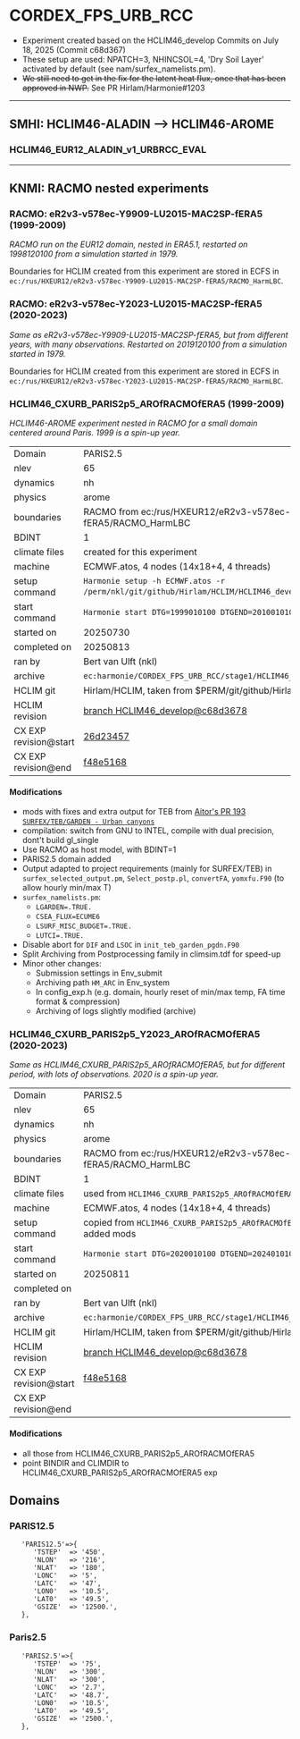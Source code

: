 # CORDEX_FPS_URB_RCC

- Experiment created based on the HCLIM46_develop Commits on July 18, 2025 (Commit c68d367)
- These setup are used: NPATCH=3, NHINCSOL=4, 'Dry Soil Layer' activated by default (see nam/surfex_namelists.pm).
- ~~We still need to get in the fix for the latent heat flux, once that has been approved in NWP.~~ See PR Hirlam/Harmonie#1203

---

## SMHI: HCLIM46-ALADIN --> HCLIM46-AROME

### HCLIM46_EUR12_ALADIN_v1_URBRCC_EVAL

---

## KNMI: RACMO nested experiments

### RACMO: eR2v3-v578ec-Y9909-LU2015-MAC2SP-fERA5 (1999-2009)
*RACMO run on the EUR12 domain, nested in ERA5.1, restarted on 1998120100 from a simulation started in 1979.*

Boundaries for HCLIM created from this experiment are stored in ECFS in `ec:/rus/HXEUR12/eR2v3-v578ec-Y9909-LU2015-MAC2SP-fERA5/RACMO_HarmLBC`.

### RACMO: eR2v3-v578ec-Y2023-LU2015-MAC2SP-fERA5 (2020-2023)
*Same as eR2v3-v578ec-Y9909-LU2015-MAC2SP-fERA5, but from different years, with many observations. Restarted on 2019120100 from a simulation started in 1979.*

Boundaries for HCLIM created from this experiment are stored in ECFS in `ec:/rus/HXEUR12/eR2v3-v578ec-Y2023-LU2015-MAC2SP-fERA5/RACMO_HarmLBC`.

### HCLIM46_CXURB_PARIS2p5_AROfRACMOfERA5 (1999-2009)
*HCLIM46-AROME experiment nested in RACMO for a small domain centered around Paris. 1999 is a spin-up year.*

|                |     |
|----            |---- |
| Domain         | PARIS2.5  |
| nlev           | 65        |
| dynamics       | nh        |
| physics        | arome     |
| boundaries     | RACMO from ec:/rus/HXEUR12/eR2v3-v578ec-Y9909-LU2015-MAC2SP-fERA5/RACMO_HarmLBC |
| BDINT          | 1         |
| climate files  | created for this experiment |
| machine        | ECMWF.atos, 4 nodes (14x18+4, 4 threads)|
| setup command  | `Harmonie setup -h ECMWF.atos -r /perm/nkl/git/github/Hirlam/HCLIM/HCLIM46_develop`, then added mods |
| start command  | `Harmonie start DTG=1999010100 DTGEND=2010010100 BUILD=yes` |
| started on     | 20250730 |
| completed on   | 20250813 |
| ran by         | Bert van Ulft (nkl) |
| archive        | `ec:harmonie/CORDEX_FPS_URB_RCC/stage1/HCLIM46_CXURB_PARIS2p5_AROfRACMOfERA5` |
| HCLIM git      | Hirlam/HCLIM, taken from $PERM/git/github/Hirlam/HCLIM/HCLIM46_develop|
| HCLIM revision | [branch HCLIM46_develop@c68d3678](https://github.com/Hirlam/HCLIM/commit/c68d3678cd891b003d4c9e1261be41bf3e8c3912) |
| CX EXP revision@start | [26d23457](https://github.com/HCLIMcom/CORDEX_FPS_URB_RCC/commit/26d23457614444377cf1d2dd13d9ed0d0d20640a) |
| CX EXP revision@end   | [f48e5168](https://github.com/HCLIMcom/CORDEX_FPS_URB_RCC/commit/f48e5168adc044800ebbac53a3562cca50b7e7d6) |

#### Modifications
* mods with fixes and extra output for TEB from [Aitor's PR 193 `SURFEX/TEB/GARDEN - Urban canyons`](https://github.com/Hirlam/HCLIM/pull/193)
* compilation: switch from GNU to INTEL, compile with dual precision, dont't build gl_single
* Use RACMO as host model, with BDINT=1
* PARIS2.5 domain added
* Output adapted to project requirements (mainly for SURFEX/TEB) in `surfex_selected_output.pm`, `Select_postp.pl`, `convertFA`, `yomxfu.F90` (to allow hourly min/max T)
* `surfex_namelists.pm`:
  * `LGARDEN=.TRUE.`
  * `CSEA_FLUX=ECUME6`
  * `LSURF_MISC_BUDGET=.TRUE.`
  * `LUTCI=.TRUE.`
* Disable abort for `DIF` and `LSOC` in `init_teb_garden_pgdn.F90`
* Split Archiving from Postprocessing family in climsim.tdf for speed-up
* Minor other changes:
  * Submission settings in Env_submit
  * Archiving path `HM_ARC` in Env_system
  * In config_exp.h (e.g. domain, hourly reset of min/max temp, FA time format & compression)
  * Archiving of logs slightly modified (archive)

### HCLIM46_CXURB_PARIS2p5_Y2023_AROfRACMOfERA5 (2020-2023)
*Same as HCLIM46_CXURB_PARIS2p5_AROfRACMOfERA5, but for different period, with lots of observations. 2020 is a spin-up year.*

|                |     |
|----            |---- |
| Domain         | PARIS2.5  |
| nlev           | 65        |
| dynamics       | nh        |
| physics        | arome     |
| boundaries     | RACMO from ec:/rus/HXEUR12/eR2v3-v578ec-Y2023-LU2015-MAC2SP-fERA5/RACMO_HarmLBC |
| BDINT          | 1         |
| climate files  | used from `HCLIM46_CXURB_PARIS2p5_AROfRACMOfERA5` |
| machine        | ECMWF.atos, 4 nodes (14x18+4, 4 threads)|
| setup command  | copied from `HCLIM46_CXURB_PARIS2p5_AROfRACMOfERA5`, removed experiment is locked, added mods |
| start command  | `Harmonie start DTG=2020010100 DTGEND=2024010100` |
| started on     | 20250811 |
| completed on   |  |
| ran by         | Bert van Ulft (nkl) |
| archive        | `ec:harmonie/CORDEX_FPS_URB_RCC/stage1/HCLIM46_CXURB_PARIS2p5_Y2023_AROfRACMOfERA5` |
| HCLIM git      | Hirlam/HCLIM, taken from $PERM/git/github/Hirlam/HCLIM/HCLIM46_develop|
| HCLIM revision | [branch HCLIM46_develop@c68d3678](https://github.com/Hirlam/HCLIM/commit/c68d3678cd891b003d4c9e1261be41bf3e8c3912) |
| CX EXP revision@start | [f48e5168](https://github.com/HCLIMcom/CORDEX_FPS_URB_RCC/commit/f48e5168adc044800ebbac53a3562cca50b7e7d6) |
| CX EXP revision@end   |  |

#### Modifications
* all those from HCLIM46_CXURB_PARIS2p5_AROfRACMOfERA5
* point BINDIR and CLIMDIR to HCLIM46_CXURB_PARIS2p5_AROfRACMOfERA5 exp

## Domains

### PARIS12.5

```
   'PARIS12.5'=>{
      'TSTEP'  => '450',
      'NLON'   => '216',
      'NLAT'   => '180',
      'LONC'   => '5',
      'LATC'   => '47',
      'LON0'   => '10.5',
      'LAT0'   => '49.5',
      'GSIZE'  => '12500.',
   },
```

### Paris2.5
```
   'PARIS2.5'=>{
      'TSTEP'  => '75',
      'NLON'   => '300',
      'NLAT'   => '300',
      'LONC'   => '2.7',
      'LATC'   => '48.7',
      'LON0'   => '10.5',
      'LAT0'   => '49.5',
      'GSIZE'  => '2500.',
   },
```
